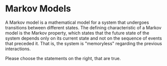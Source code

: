 # Markov Models

A Markov model is a mathematical model for a system that undergoes transitions between different states. 
The defining characteristic of a Markov model is the Markov property, which states that the future state of the system depends only on its current state and not on the sequence of events that preceded it. 
That is, the system is "memoryless" regarding the previous interactions. 

Please choose the statements on the right, that are true. 
